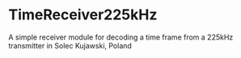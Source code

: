 # TimeReceiver225kHz
A simple receiver module for decoding a time frame from a 225kHz transmitter in Solec Kujawski, Poland
